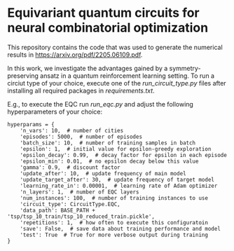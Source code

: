 # Equivariant quantum circuits for neural combinatorial optimization

This repository contains the code that was used to generate the numerical results in https://arxiv.org/pdf/2205.06109.pdf.

In this work, we investigate the advantages gained by a symmetry-preserving ansatz in a quantum reinforcement learning setting. To run a circiut type of your choice, execute one of the _run_circuit_type.py_ files after installing all required packages in _requirements.txt_.

E.g., to execute the EQC run _run_eqc.py_ and adjust the following hyperparameters of your choice:

    hyperparams = {
        'n_vars': 10,  # number of cities
        'episodes': 5000,  # number of episodes
        'batch_size': 10,  # number of training samples in batch
        'epsilon': 1,  # initial value for epsilon-greedy exploration
        'epsilon_decay': 0.99,  # decay factor for epsilon in each episode
        'epsilon_min': 0.01,  # no epsilon decay below this value
        'gamma': 0.9,  # discount factor
        'update_after': 10,  # update frequency of main model
        'update_target_after': 30,  # update frequency of target model
        'learning_rate_in': 0.00001,  # learning rate of Adam optimizer
        'n_layers': 1,  # number of EQC layers
        'num_instances': 100,  # number of training instances to use
        'circuit_type': CircuitType.EQC,
        'data_path': BASE_PATH + 'tsp/tsp_10_train/tsp_10_reduced_train.pickle',
        'repetitions': 1,  # how often to execute this configuratoin
        'save': False,  # save data about training performance and model
        'test': True  # True for more verbose output during training
    }  